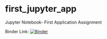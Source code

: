 # first_jupyter_app
Jupyter Notebook- First Application Assignment

Binder Link: [![Binder](https://mybinder.org/badge_logo.svg)](https://mybinder.org/v2/gh/esimonton/first_jupyter_app.git/HEAD)
